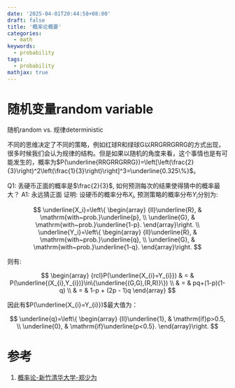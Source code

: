 ```yaml
---
date: '2025-04-01T20:44:58+08:00'
draft: false
title: '概率论概要'
categories:
  - math
keywords:
  - probability
tags:
  - probability
mathjax: true
---
```


# 随机变量random variable

随机random vs. 规律deterministic

不同的思维决定了不同的策略，例如红球R和绿球G以RRGRRGRRG的方式出现，很多时候我们会认为规律的结构。但是如果以随机的角度来看，这个事情也是有可能发生的，概率为$P(\underline{RRGRRGRRG})=\left[\left(\frac{2}{3}\right)^2\left(\frac{1}{3}\right)\right]^3=\underline{0.325\%}$。


Q1: 丢硬币正面的概率是$\frac{2}{3}$, 如何预测每次的结果使得猜中的概率最大？
A1: 永远猜正面
证明: 设硬币的概率分布$X_{i}$, 预测策略的概率分布$Y_{i}$分别为: 

$$
\underline{X_i}=\left\{
\begin{array}
{ll}\underline{R}, & \mathrm{with~prob.}\underline{p}, \\
\underline{G}, & \mathrm{with~prob.}\underline{1-p}.
\end{array}\right. \\
\underline{Y_i}=\left\{
\begin{array}
{ll}\underline{R}, & \mathrm{with~prob.}\underline{q}, \\
\underline{G}, & \mathrm{with~prob.}\underline{1-q}.
\end{array}\right.
$$

则有:

$$
\begin{array}
{rcl}P(\underline{X_{i}=Y_{i}}) & = & P(\underline{(X_{i},Y_{i})}\in\{\underline{(G,G),(R,R)}\}) \\
& = & pq+(1-p)(1-q) \\
& = & 1-p + (2p - 1)q
\end{array}
$$

因此有$P(\underline{X_{i}=Y_{i}})$最大值为：

$$
\underline{q}=\left\{
\begin{array}
{ll}\underline{1}, & \mathrm{if}p>0.5, \\
\underline{0}, & \mathrm{if}\underline{p<0.5}.
\end{array}\right.
$$


# 参考

1. [概率论-新竹清华大学-郑少为](https://www.bilibili.com/video/BV1e4411X7x6)


